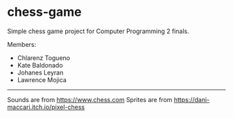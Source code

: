  # chess-game

Simple chess game project for Computer Programming 2 finals.

Members:
<ul>
    <li>Chlarenz Togueno</li>
    <li>Kate Baldonado</li>
    <li>Johanes Leyran</li>
    <li>Lawrence Mojica</li>
</ul>

<hr>


Sounds are from https://www.chess.com Sprites are from https://dani-maccari.itch.io/pixel-chess